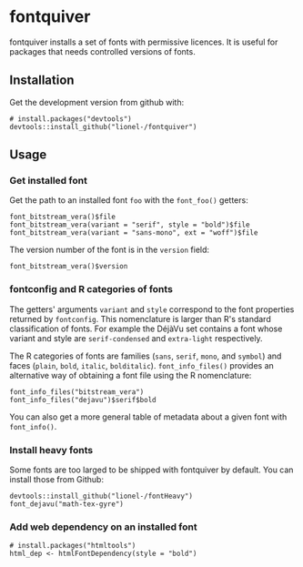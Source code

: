 
# fontquiver

fontquiver installs a set of fonts with permissive licences. It is
useful for packages that needs controlled versions of fonts.


## Installation

Get the development version from github with:

```{r}
# install.packages("devtools")
devtools::install_github("lionel-/fontquiver")
```

## Usage

### Get installed font

Get the path to an installed font `foo` with the `font_foo()` getters:

```{r}
font_bitstream_vera()$file
font_bitstream_vera(variant = "serif", style = "bold")$file
font_bitstream_vera(variant = "sans-mono", ext = "woff")$file
```

The version number of the font is in the `version` field:

```{r}
font_bitstream_vera()$version
```


### fontconfig and R categories of fonts

The getters' arguments `variant` and `style` correspond to the font
properties returned by `fontconfig`. This nomenclature is larger than
R's standard classification of fonts. For example the DéjàVu set
contains a font whose variant and style are `serif-condensed` and
`extra-light` respectively.

The R categories of fonts are families (`sans`, `serif`, `mono`, and
`symbol`) and faces (`plain`, `bold`, `italic`, `bolditalic`).
`font_info_files()` provides an alternative way of obtaining a font
file using the R nomenclature:

```{r}
font_info_files("bitstream_vera")
font_info_files("dejavu")$serif$bold
```

You can also get a more general table of metadata about a given font
with `font_info()`.


### Install heavy fonts

Some fonts are too larged to be shipped with fontquiver by
default. You can install those from Github:

```{r}
devtools::install_github("lionel-/fontHeavy")
font_dejavu("math-tex-gyre")
```

### Add web dependency on an installed font

```{r}
# install.packages("htmltools")
html_dep <- htmlFontDependency(style = "bold")
```
